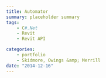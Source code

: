 ```yaml
---
title: Automator
summary: placeholder summary
tags:
    - C#.Net
    - Revit
    - Revit API

categories:
    - portfolio
    - Skidmore, Owings &amp; Merrill
date: "2014-12-16"
---
```

